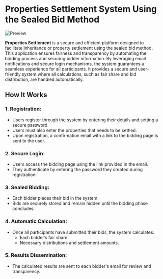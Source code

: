 # **Properties Settlement System Using the Sealed Bid Method**

![Preview](base/static/files/properties-settlement.gif)

**Properties Settlement** is a secure and efficient platform designed to facilitate inheritance or property settlement using the sealed bid method. This application ensures fairness and transparency by automating the bidding process and securing bidder information. By leveraging email notifications and secure login mechanisms, the system guarantees a seamless experience for all participants. It provides a secure and user-friendly system where all calculations, such as fair share and bid distribution, are handled automatically.


## **How It Works**
### **1. Registration**:
   - Users register through the system by entering their details and setting a secure password.
   - Users must also enter the properties that needs to be settled.
   - Upon registration, a confirmation email with a link to the bidding page is sent to the user.

### **2. Secure Login**:
   - Users access the bidding page using the link provided in the email.
   - They authenticate by entering the password they created during registration.

### **3. Sealed Bidding**:
   - Each bidder places their bid in the system.
   - Bids are securely stored and remain hidden until the bidding phase concludes.


### **4. Automatic Calculation**:
   - Once all participants have submitted their bids, the system calculates:
     - Each bidder’s fair share.
     - Necessary distributions and settlement amounts.

### **5. Results Dissemination**:
   - The calculated results are sent to each bidder's email for review and transparency.



